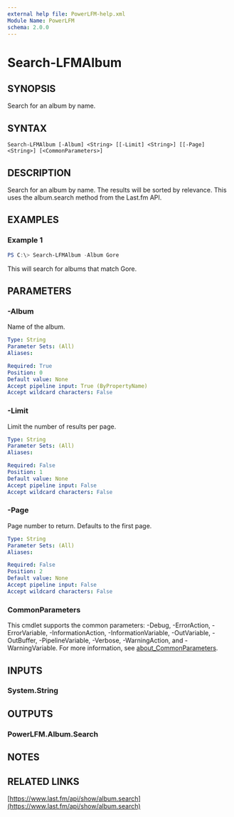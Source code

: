 ```yaml
---
external help file: PowerLFM-help.xml
Module Name: PowerLFM
schema: 2.0.0
---
```


# Search-LFMAlbum

## SYNOPSIS
Search for an album by name.

## SYNTAX

```
Search-LFMAlbum [-Album] <String> [[-Limit] <String>] [[-Page] <String>] [<CommonParameters>]
```

## DESCRIPTION
Search for an album by name. The results will be sorted by relevance. This uses the album.search method from the Last.fm API.

## EXAMPLES

### Example 1
```powershell
PS C:\> Search-LFMAlbum -Album Gore
```

This will search for albums that match Gore.

## PARAMETERS

### -Album
Name of the album.

```yaml
Type: String
Parameter Sets: (All)
Aliases:

Required: True
Position: 0
Default value: None
Accept pipeline input: True (ByPropertyName)
Accept wildcard characters: False
```

### -Limit
Limit the number of results per page.

```yaml
Type: String
Parameter Sets: (All)
Aliases:

Required: False
Position: 1
Default value: None
Accept pipeline input: False
Accept wildcard characters: False
```

### -Page
Page number to return. Defaults to the first page.

```yaml
Type: String
Parameter Sets: (All)
Aliases:

Required: False
Position: 2
Default value: None
Accept pipeline input: False
Accept wildcard characters: False
```

### CommonParameters
This cmdlet supports the common parameters: -Debug, -ErrorAction, -ErrorVariable, -InformationAction, -InformationVariable, -OutVariable, -OutBuffer, -PipelineVariable, -Verbose, -WarningAction, and -WarningVariable. For more information, see [about_CommonParameters](http://go.microsoft.com/fwlink/?LinkID=113216).

## INPUTS

### System.String

## OUTPUTS

### PowerLFM.Album.Search

## NOTES

## RELATED LINKS

[https://www.last.fm/api/show/album.search](https://www.last.fm/api/show/album.search)
